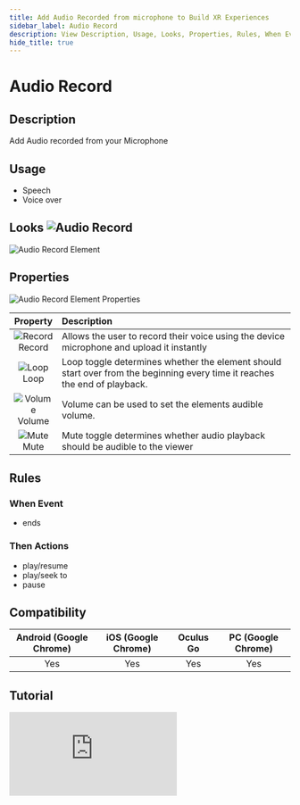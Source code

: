 ```yaml
---
title: Add Audio Recorded from microphone to Build XR Experiences
sidebar_label: Audio Record
description: View Description, Usage, Looks, Properties, Rules, When Events, Then Actions, Compatibility, Tutorials for adding audio recorded from microphone in GMetri XR experiences.
hide_title: true
---
```


# Audio Record

## Description

Add Audio recorded from your Microphone

## Usage

- Speech
- Voice over

## Looks ![Audio Record](https://s.vrgmetri.com/gb-web/portal-docs/assets/img/svg/AudioRecord.svg#icon/) 

![Audio Record Element](https://r.vrgmetri.com/image/q_90/gb-web/portal-docs/assets/img/screenshots/Audio_Record_Element.png.jpg#boxShadow/)

## Properties

![Audio Record Element Properties](https://r.vrgmetri.com/image/q_90/gb-web/portal-docs/assets/img/screenshots/Audio_Record_Element_properties.png.jpg#boxShadow/)

|                                                               Property                                                               | Description                                                                                                                |
| :----------------------------------------------------------------------------------------------------------------------------------: | :------------------------------------------------------------------------------------------------------------------------- |
| ![Record](https://s.vrgmetri.com/gb-web/portal-docs/assets/img/svg/AudioRecord.svg#icon/)<br/> Record | Allows the user to record their voice using the device microphone and upload it instantly                                  |
| ![Loop](https://s.vrgmetri.com/gb-web/portal-docs/assets/img/svg/loop.svg#icon/)<br/> Loop       | Loop toggle determines whether the element should start over from the beginning every time it reaches the end of playback. |
| ![Volume](https://s.vrgmetri.com/gb-web/portal-docs/assets/img/svg/volume.svg#icon/)<br/> Volume    | Volume can be used to set the elements audible volume.                                                                     |
| ![Mute](https://s.vrgmetri.com/gb-web/portal-docs/assets/img/svg/mute.svg#icon/)<br/> Mute       | Mute toggle determines whether audio playback should be audible to the viewer                                              |

##  Rules

###  When Event

- ends

###  Then Actions

- play/resume
- play/seek to
- pause

## Compatibility

| Android (Google Chrome) | iOS (Google Chrome) | Oculus Go | PC (Google Chrome) |
| :---------------------: | :-----------------: | :-------: | :----------------: |
|           Yes           |         Yes         |    Yes    |        Yes         |

## Tutorial

<iframe width={"100%"} height={"380px"}  src="https://www.youtube.com/embed/A2tYT2jo50E" frameborder="0" allow="accelerometer; autoplay; encrypted-media; gyroscope; picture-in-picture" allowfullscreen></iframe>
